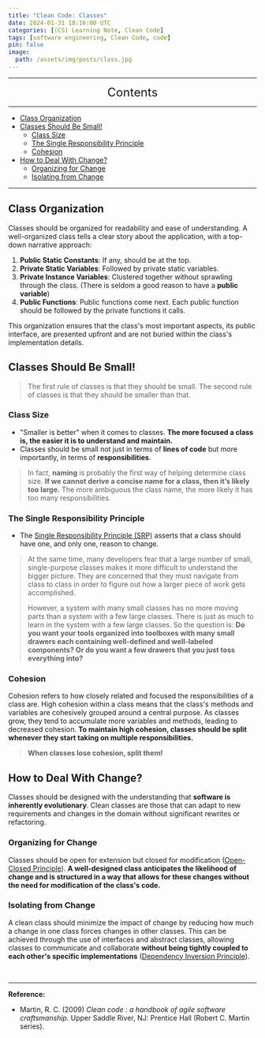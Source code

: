 ```yaml
---
title: "Clean Code: Classes"
date: 2024-01-31 18:16:00 UTC
categories: [(CS) Learning Note, Clean Code]
tags: [software engineering, Clean Code, code]
pin: false
image:
  path: /assets/img/posts/class.jpg
---
```


---
<center><font size='5'> Contents </font></center>

---

<!-- TOC -->
  * [Class Organization](#class-organization)
  * [Classes Should Be Small!](#classes-should-be-small)
    * [Class Size](#class-size)
    * [The Single Responsibility Principle](#the-single-responsibility-principle)
    * [Cohesion](#cohesion)
  * [How to Deal With Change?](#how-to-deal-with-change)
    * [Organizing for Change](#organizing-for-change)
    * [Isolating from Change](#isolating-from-change)
<!-- TOC -->

---

## Class Organization

Classes should be organized for readability and ease of understanding. A well-organized class tells a clear story about the application, with a top-down narrative approach:

1. **Public Static Constants**: If any, should be at the top.
2. **Private Static Variables**: Followed by private static variables.
3. **Private Instance Variables**: Clustered together without sprawling through the class. (There is seldom a good reason to have a **public variable**)
4. **Public Functions**: Public functions come next. Each public function should be followed by the private functions it calls.

This organization ensures that the class's most important aspects, its public interface, are presented upfront and are not buried within the class's implementation details.

## Classes Should Be Small!

> The first rule of classes is that they should be small. The second rule of classes is that they should be smaller than that.

### Class Size

- "Smaller is better" when it comes to classes. **The more focused a class is, the easier it is to understand and maintain.** 
- Classes should be small not just in terms of **lines of code** but more importantly, in terms of **responsibilities**. 

>  In fact, **naming** is probably the first way of helping determine class size. **If we cannot derive a concise name for a class, then it’s likely too large.** The more ambiguous the class name, the more likely it has too many responsibilities.

### The Single Responsibility Principle

- The [Single Responsibility Principle (SRP)](/posts/SRP/) asserts that a class should have one, and only one, reason to change.

> At the same time, many developers fear that a large number of small, single-purpose classes makes it more difficult to understand the bigger picture. They are concerned that they must navigate from class to class in order to figure out how a larger piece of work gets accomplished.
> 
> However, a system with many small classes has no more moving parts than a system with a few large classes. There is just as much to learn in the system with a few large classes. So the question is: **Do you want your tools organized into toolboxes with many small drawers each containing well-defined and well-labeled components? Or do you want a few drawers that you just toss everything into?**

### Cohesion

Cohesion refers to how closely related and focused the responsibilities of a class are. High cohesion within a class means that the class's methods and variables are cohesively grouped around a central purpose. As classes grow, they tend to accumulate more variables and methods, leading to decreased cohesion. **To maintain high cohesion, classes should be split whenever they start taking on multiple responsibilities.**

> **When classes lose cohesion, split them!**


## How to Deal With Change?

Classes should be designed with the understanding that **software is inherently evolutionary**. Clean classes are those that can adapt to new requirements and changes in the domain without significant rewrites or refactoring.

### Organizing for Change

Classes should be open for extension but closed for modification ([Open-Closed Principle](/posts/OCP/)). **A well-designed class anticipates the likelihood of change and is structured in a way that allows for these changes without the need for modification of the class's code.**

### Isolating from Change

A clean class should minimize the impact of change by reducing how much a change in one class forces changes in other classes. This can be achieved through the use of interfaces and abstract classes, allowing classes to communicate and collaborate **without being tightly coupled to each other's specific implementations** ([Dependency Inversion Principle](/posts/DIP/)).


<br>

---

**Reference:**

- Martin, R. C. (2009) _Clean code : a handbook of agile software craftsmanship._ Upper Saddle River, NJ: Prentice Hall (Robert C. Martin series).
